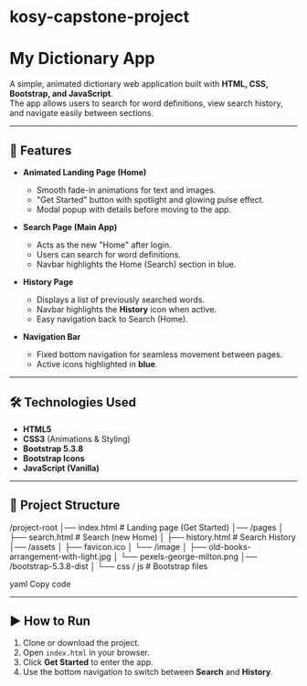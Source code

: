 # kosy-capstone-project
# My Dictionary App

A simple, animated dictionary web application built with **HTML, CSS, Bootstrap, and JavaScript**.  
The app allows users to search for word definitions, view search history, and navigate easily between sections.

---

## 🚀 Features
- **Animated Landing Page (Home)**  
  - Smooth fade-in animations for text and images.  
  - "Get Started" button with spotlight and glowing pulse effect.  
  - Modal popup with details before moving to the app.  

- **Search Page (Main App)**  
  - Acts as the new "Home" after login.  
  - Users can search for word definitions.  
  - Navbar highlights the Home (Search) section in blue.  

- **History Page**  
  - Displays a list of previously searched words.  
  - Navbar highlights the **History** icon when active.  
  - Easy navigation back to Search (Home).  

- **Navigation Bar**  
  - Fixed bottom navigation for seamless movement between pages.  
  - Active icons highlighted in **blue**.

---

## 🛠️ Technologies Used
- **HTML5**  
- **CSS3** (Animations & Styling)  
- **Bootstrap 5.3.8**  
- **Bootstrap Icons**  
- **JavaScript (Vanilla)**  

---

## 📂 Project Structure
/project-root
│── index.html # Landing page (Get Started)
│── /pages
│ ├── search.html # Search (new Home)
│ ├── history.html # Search History
│── /assets
│ ├── favicon.ico
│ └── /image
│ ├── old-books-arrangement-with-light.jpg
│ └── pexels-george-milton.png
│── /bootstrap-5.3.8-dist
│ └── css / js # Bootstrap files

yaml
Copy code

---

## ▶️ How to Run
1. Clone or download the project.  
2. Open `index.html` in your browser.  
3. Click **Get Started** to enter the app.  
4. Use the bottom navigation to switch between **Search** and **History**.  

